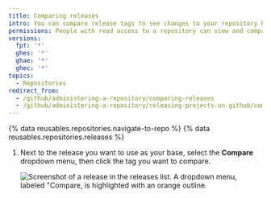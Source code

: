 ```yaml
---
title: Comparing releases
intro: You can compare release tags to see changes to your repository between different releases.
permissions: People with read access to a repository can view and compare releases.
versions:
  fpt: '*'
  ghes: '*'
  ghae: '*'
  ghec: '*'
topics:
  - Repositories
redirect_from:
  - /github/administering-a-repository/comparing-releases
  - /github/administering-a-repository/releasing-projects-on-github/comparing-releases
---
```

{% data reusables.repositories.navigate-to-repo %}
{% data reusables.repositories.releases %}
1. Next to the release you want to use as your base, select the **Compare** dropdown menu, then click the tag you want to compare.

   ![Screenshot of a release in the releases list. A dropdown menu, labeled "Compare, is highlighted with an orange outline.](/assets/images/help/releases/refreshed-compare-tags.png)
